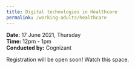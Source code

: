 ```yaml
---
title: Digital technologies in Healthcare
permalink: /working-adults/healthcare
---
```

**Date:** 17 June 2021, Thursday  
**Time:** 12pm - 1pm  
**Conducted by:** Cognizant

Registration will be open soon! Watch this space.